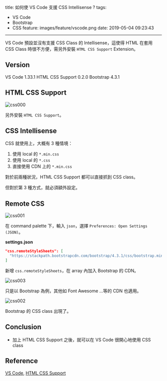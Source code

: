 title: 如何使 VS Code 支援 CSS Intellisense ?
tags:
  - VS Code
  - Bootstrap
  - CSS
feature: images/feature/vscode.png
date: 2019-05-04 09:23:43
---
VS Code 預設並沒有支援 CSS Class 的 Intellisense，這使得 HTML 在套用 CSS Class 時很不方便，需另外安裝 `HTML CSS Support` Extension。

<!-- more -->

## Version

VS Code 1.33.1
HTML CSS Support 0.2.0
Bootstrap 4.3.1

## HTML CSS Support

![css000](/images/vscode/css-intellisense/css000.png)

另外安裝 `HTML CSS Support`。

## CSS Intellisense

CSS 就使用上，大概有 3 種情境：

1. 使用 local 的 `*.min.css`
2. 使用 local 的 `*.css`
3. 直接使用 CDN 上的 `*.min.css`

對於前兩種狀況，HTML CSS Support 都可以直接抓到 CSS class。

但對於第 3 種方式，就必須額外設定。

## Remote CSS

![css001](/images/vscode/css-intellisense/css001.png)

在 command palette 下，輸入 `json`，選擇 `Preferences: Open Settings (JSON)`。

**settings.json**

```json
"css.remoteStyleSheets": [
  "https://stackpath.bootstrapcdn.com/bootstrap/4.3.1/css/bootstrap.min.css"
]
```

新增 `css.remoteStyleSheets`，在 array 內加入 Bootstrap 的 CDN。

![css003](/images/vscode/css-intellisense/css003.png)

只是以 Bootstrap 為例，其他如 Font Awesome …等的 CDN 也適用。

![css002](/images/vscode/css-intellisense/css002.png)

Bootstrap 的 CSS class 出現了。

## Conclusion

* 加上 HTML CSS Support 之後，就可以在 VS Code 很開心地使用 CSS class

## Reference

[VS Code](https://code.visualstudio.com), [HTML CSS Support](https://marketplace.visualstudio.com/items?itemName=ecmel.vscode-html-css)